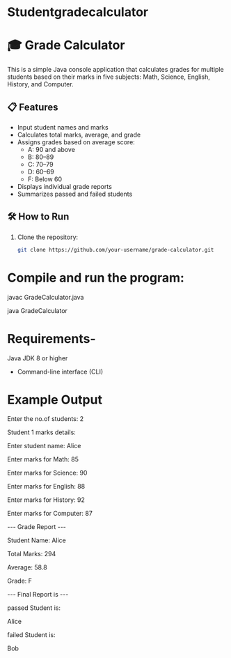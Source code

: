 # Studentgradecalculator
# 🎓 Grade Calculator

This is a simple Java console application that calculates grades for multiple students based on their marks in five subjects: Math, Science, English, History, and Computer.

## 📋 Features

- Input student names and marks  
- Calculates total marks, average, and grade  
- Assigns grades based on average score:  
  - A: 90 and above  
  - B: 80–89  
  - C: 70–79  
  - D: 60–69  
  - F: Below 60  
- Displays individual grade reports  
- Summarizes passed and failed students  

## 🛠 How to Run

1. Clone the repository:
   ```bash
   git clone https://github.com/your-username/grade-calculator.git
   
#  Compile and run the program:
javac GradeCalculator.java

java GradeCalculator

# Requirements- 
Java JDK 8 or higher
 
- Command-line interface (CLI)
 
# Example Output
Enter the no.of students: 2

Student 1 marks details:

Enter student name: Alice

Enter marks for Math: 85

Enter marks for Science: 90

Enter marks for English: 88

Enter marks for History: 92

Enter marks for Computer: 87


--- Grade Report ---

Student Name: Alice

Total Marks: 294

Average: 58.8

Grade: F

--- Final Report is ---

passed Student is:

Alice

failed Student is:

Bob
